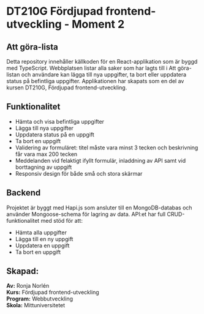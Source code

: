 # DT210G Fördjupad frontend-utveckling - Moment 2

## Att göra-lista
Detta repository innehåller källkoden för en React-applikation som är byggd med TypeScript. Webbplatsen listar alla saker som har lagts till i Att göra-listan och användare kan lägga till nya uppgifter, ta bort eller uppdatera status på befintliga uppgifter. Applikationen har skapats som en del av kursen DT210G, Fördjupad frontend-utveckling. 

## Funktionalitet
* Hämta och visa befintliga uppgifter
* Lägga till nya uppgifter
* Uppdatera status på en uppgift
* Ta bort en uppgift
* Validering av formuläret: titel måste vara minst 3 tecken och beskrivning får vara max 200 tecken
* Meddelanden vid felaktigt ifyllt formulär, inladdning av API samt vid borttagning av uppgift
* Responsiv design för både små och stora skärmar

## Backend
Projektet är byggt med Hapi.js som ansluter till en MongoDB-databas och använder Mongoose-schema för lagring av data. API:et har full CRUD-funktionalitet med stöd för att:
* Hämta alla uppgifter
* Lägga till en ny uppgift
* Uppdatera en uppgift
* Ta bort en uppgift 

## Skapad:
**Av:** Ronja Norlén  
**Kurs:** Fördjupad frontend-utveckling  
**Program:** Webbutveckling  
**Skola:** Mittuniversitetet 